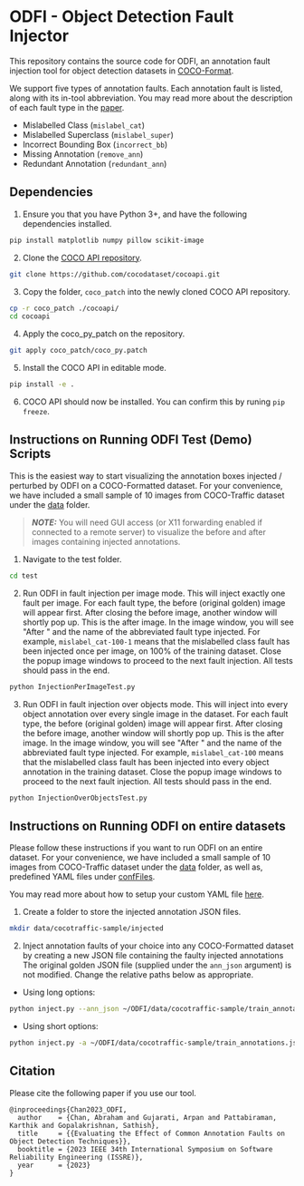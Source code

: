 # ODFI - Object Detection Fault Injector

This repository contains the source code for ODFI, an annotation fault injection tool for object detection datasets in [COCO-Format](https://cocodataset.org/#format-data).

We support five types of annotation faults. Each annotation fault is listed, along with its in-tool abbreviation.
You may read more about the description of each fault type in the [paper](https://blogs.ubc.ca/dependablesystemslab/2023/08/07/evaluating-the-effect-of-common-annotation-faults-on-object-detection-techniques-per/).
* Mislabelled Class (`mislabel_cat`)
* Mislabelled Superclass (`mislabel_super`)
* Incorrect Bounding Box (`incorrect_bb`)
* Missing Annotation (`remove_ann`)
* Redundant Annotation (`redundant_ann`)


## Dependencies

1. Ensure you that you have Python 3+, and have the following dependencies installed.
```bash
pip install matplotlib numpy pillow scikit-image
```

2. Clone the [COCO API repository](https://github.com/cocodataset/cocoapi.git).
```bash
git clone https://github.com/cocodataset/cocoapi.git
```

3. Copy the folder, `coco_patch` into the newly cloned COCO API repository.
```bash
cp -r coco_patch ./cocoapi/
cd cocoapi
```

4. Apply the coco_py_patch on the repository.
```bash
git apply coco_patch/coco_py.patch
```

5. Install the COCO API in editable mode.
```bash
pip install -e .
```

6. COCO API should now be installed. You can confirm this by runing `pip freeze`.


## Instructions on Running ODFI Test (Demo) Scripts

This is the easiest way to start visualizing the annotation boxes injected / perturbed by ODFI on a COCO-Formatted dataset.
For your convenience, we have included a small sample of 10 images from COCO-Traffic dataset under the [data](./data/) folder.

> **_NOTE:_**  You will need GUI access (or X11 forwarding enabled if connected to a remote server) to visualize the before and after images containing injected annotations.

1. Navigate to the test folder.
```bash
cd test
```

2. Run ODFI in fault injection per image mode. This will inject exactly one fault per image. For each fault type, the before (original golden) image will appear first.
After closing the before image, another window will shortly pop up. This is the after image. In the image window, you will see "After " and the name of the abbreviated fault type injected.
For example, `mislabel_cat-100-1` means that the mislabelled class fault has been injected once per image, on 100% of the training dataset. Close the popup image windows to proceed to the next fault injection. All tests should pass in the end.
```bash
python InjectionPerImageTest.py
```

3. Run ODFI in fault injection over objects mode. This will inject into every object annotation over every single image in the dataset. For each fault type, the before (original golden) image will appear first.
After closing the before image, another window will shortly pop up. This is the after image. In the image window, you will see "After " and the name of the abbreviated fault type injected.
For example, `mislabel_cat-100` means that the mislabelled class fault has been injected into every object annotation in the training dataset.  Close the popup image windows to proceed to the next fault injection. All tests should pass in the end.
```bash
python InjectionOverObjectsTest.py
```

## Instructions on Running ODFI on entire datasets

Please follow these instructions if you want to run ODFI on an entire dataset.
For your convenience, we have included a small sample of 10 images from COCO-Traffic dataset under the [data](./data/) folder, as well as, predefined YAML files under [confFiles](./confFiles/).

You may read more about how to setup your custom YAML file [here](./confFiles/README.md).

1. Create a folder to store the injected annotation JSON files.
```bash
mkdir data/cocotraffic-sample/injected
```

2. Inject annotation faults of your choice into any COCO-Formatted dataset by creating a new JSON file containing the faulty injected annotations
The original golden JSON file (supplied under the `ann_json` argument) is not modified.
Change the relative paths below as appropriate.

* Using long options:
```bash
python inject.py --ann_json ~/ODFI/data/cocotraffic-sample/train_annotations.json --images_path ~/ODFI/data/cocotraffic-sample/train_images --odfi_yaml ~/ODFI/confFiles/mislabel_cat-10.yaml --output ~/ODFI/data/cocotraffic-sample/injected/mislabel_cat-10.json
```

* Using short options:
```bash
python inject.py -a ~/ODFI/data/cocotraffic-sample/train_annotations.json -i ~/ODFI/data/cocotraffic-sample/train_images -y ~/ODFI/confFiles/mislabel_cat-10.yaml -o ~/ODFI/data/cocotraffic-sample/injected/mislabel_cat-10.json
```

## Citation

Please cite the following paper if you use our tool.

```
@inproceedings{Chan2023_ODFI,
  author    = {Chan, Abraham and Gujarati, Arpan and Pattabiraman, Karthik and Gopalakrishnan, Sathish},
  title     = {{Evaluating the Effect of Common Annotation Faults on Object Detection Techniques}},
  booktitle = {2023 IEEE 34th International Symposium on Software Reliability Engineering (ISSRE)},
  year      = {2023}
}
```

